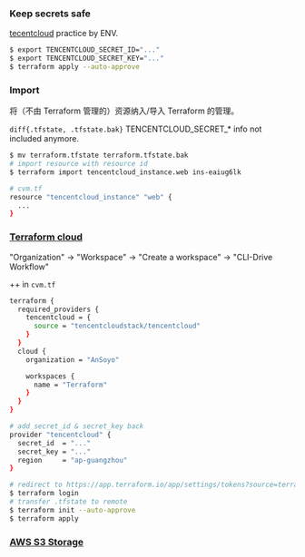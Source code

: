 ### Keep secrets safe

[tecentcloud](https://registry.terraform.io/providers/tencentcloudstack/tencentcloud/latest/docs) practice by ENV.

```bash
$ export TENCENTCLOUD_SECRET_ID="..."
$ export TENCENTCLOUD_SECRET_KEY="..."
$ terraform apply --auto-approve
```

### Import

将（不由 Terraform 管理的）资源纳入/导入 Terraform 的管理。

`diff{.tfstate, .tfstate.bak}` TENCENTCLOUD_SECRET_* info not included anymore.

```bash
$ mv terraform.tfstate terraform.tfstate.bak
# import resource with resource id 
$ terraform import tencentcloud_instance.web ins-eaiug6lk
```

```bash
# cvm.tf
resource "tencentcloud_instance" "web" {
  ...
}
```

### [Terraform cloud](https://app.terraform.io/app/organizations)

"Organization" → "Workspace" → "Create a workspace" → "CLI-Drive Workflow"

++ in `cvm.tf`

```bash
terraform {
  required_providers {
    tencentcloud = {
      source = "tencentcloudstack/tencentcloud"
    }
  }
  cloud { 
    organization = "AnSoyo" 

    workspaces { 
      name = "Terraform" 
    } 
  } 
}

# add secret_id & secret_key back
provider "tencentcloud" {
  secret_id  = "..."
  secret_key = "..."
  region     = "ap-guangzhou"
}
```

```bash
# redirect to https://app.terraform.io/app/settings/tokens?source=terraform-login & create token given expiration
$ terraform login
# transfer .tfstate to remote
$ terraform init --auto-approve
$ terraform apply
```

### [AWS S3 Storage](https://aws.amazon.com/cn/s3/)